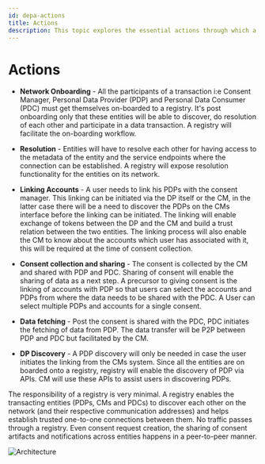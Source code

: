 ```yaml
---
id: depa-actions
title: Actions
description: This topic explores the essential actions through which a DEPA ecosystem comes to life.
---
```


# Actions

- **Network Onboarding** - All the participants of a transaction i:e Consent Manager, Personal Data Provider (PDP) and Personal Data Consumer (PDC) must get themselves on-boarded to a registry. It's post onboarding only that these entities will be able to discover, do resolution of each other and participate in a data transaction. A registry will facilitate the on-boarding workflow.

- **Resolution** - Entities will have to resolve each other for having access to the metadata of the entity and the service endpoints where the connection can be established. A registry will expose resolution functionality for the entities on its network.

- **Linking Accounts** - A user needs to link his PDPs with the consent manager. This linking can be initiated via the DP itself or the CM, in the latter case there will be a need to discover the PDPs on the CMs interface before the linking can be initiated. The linking will enable exchange of tokens between the DP and the CM and build a trust relation between the two entities. The linking process will also enable the CM to know about the accounts which user has associated with it, this will be required at the time of consent collection.

- **Consent collection and sharing** - The consent is collected by the CM and shared with PDP and PDC. Sharing of consent will enable the sharing of data as a next step. A precursor to giving consent is the linking of accounts with PDP so that users can select the accounts and PDPs from where the data needs to be shared with the PDC. A User can select multiple PDPs and accounts for a single consent.

- **Data fetching** - Post the consent is shared with the PDC, PDC initiates the fetching of data from PDP. The data transfer will be P2P between PDP and PDC but facilitated by the CM.

- **DP Discovery** - A PDP discovery will only be needed in case the user initiates the linking from the CMs system. Since all the entities are on boarded onto a registry, registry will enable the discovery of PDP via APIs. CM will use these APIs to assist users in discovering PDPs.

The responsibility of a registry is very minimal. A registry enables the transacting entities (PDPs, CMs and PDCs) to discover each other on the network (and their respective communication addresses) and helps establish trusted one-to-one connections between them. No traffic passes through a registry. Even consent request creation, the sharing of consent artifacts and notifications across entities happens in a peer-to-peer manner.

![Architecture](/img/learn/about-depa/DEPA-Arch.png)
